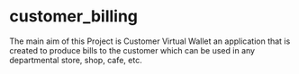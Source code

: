 # customer_billing
The main aim of this Project is Customer Virtual Wallet an application that is created to produce bills to the customer which can be used in any departmental store, shop, cafe, etc. 

